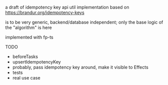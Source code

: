 a draft of idempotency key api util implementation based on https://brandur.org/idempotency-keys

is to be very generic, backend/database independent; only the base logic of the "algorithm" is here

implemented with fp-ts

TODO

- beforeTasks
- upsertIdempotencyKey
- probably, pass idempotency key around, make it visible to Effects
- tests
- real use case 